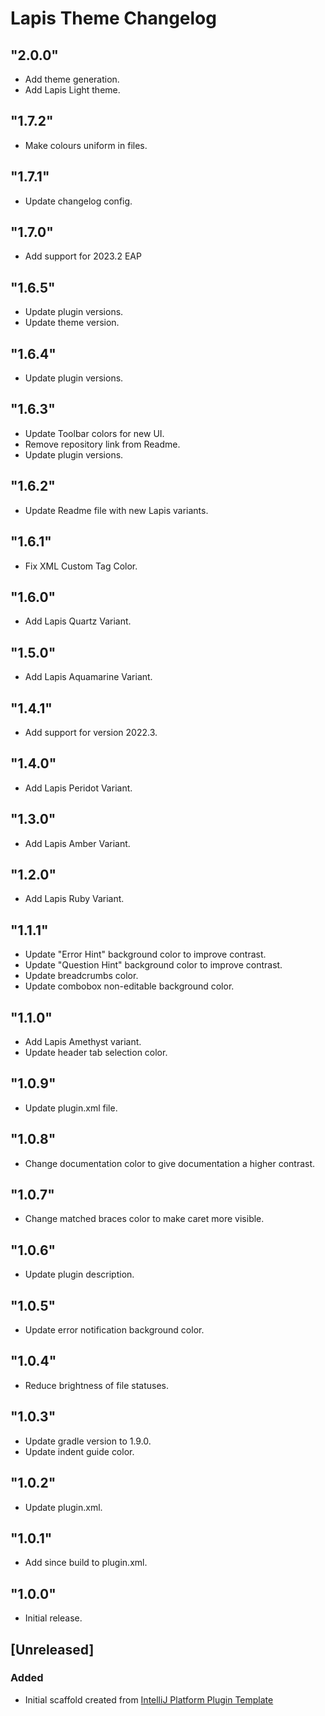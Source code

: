 <!-- Keep a Changelog guide -> https://keepachangelog.com -->

# Lapis Theme Changelog

## "2.0.0"
- Add theme generation.
- Add Lapis Light theme.

## "1.7.2"
- Make colours uniform in files.

## "1.7.1"
- Update changelog config.

## "1.7.0"

- Add support for 2023.2 EAP

## "1.6.5"
- Update plugin versions.
- Update theme version.

## "1.6.4"
- Update plugin versions.

## "1.6.3"

- Update Toolbar colors for new UI.
- Remove repository link from Readme.
- Update plugin versions.

## "1.6.2"

- Update Readme file with new Lapis variants.

## "1.6.1"

- Fix XML Custom Tag Color.

## "1.6.0"

- Add Lapis Quartz Variant.

## "1.5.0"

- Add Lapis Aquamarine Variant.

## "1.4.1"

- Add support for version 2022.3.

## "1.4.0"

- Add Lapis Peridot Variant.

## "1.3.0"

- Add Lapis Amber Variant.

## "1.2.0"

- Add Lapis Ruby Variant.

## "1.1.1"

- Update "Error Hint" background color to improve contrast.
- Update "Question Hint" background color to improve contrast.
- Update breadcrumbs color.
- Update combobox non-editable background color.

## "1.1.0"

- Add Lapis Amethyst variant.
- Update header tab selection color.

## "1.0.9"

- Update plugin.xml file.

## "1.0.8"

- Change documentation color to give documentation a higher contrast.

## "1.0.7"

- Change matched braces color to make caret more visible.

## "1.0.6"

- Update plugin description.

## "1.0.5"

- Update error notification background color.

## "1.0.4"

- Reduce brightness of file statuses.

## "1.0.3"

- Update gradle version to 1.9.0.
- Update indent guide color.

## "1.0.2"

- Update plugin.xml.

## "1.0.1"

- Add since build to plugin.xml.

## "1.0.0"

- Initial release.

## [Unreleased]
### Added
- Initial scaffold created from [IntelliJ Platform Plugin Template](https://github.com/JetBrains/intellij-platform-plugin-template)
